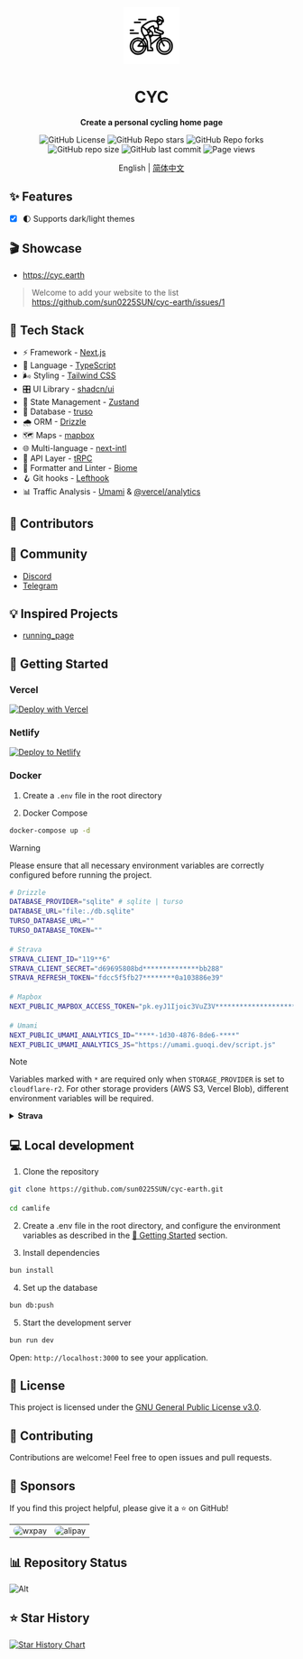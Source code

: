 <div align="center">
  <img src="./readme/images/logo.png" alt="screenshot" width="100" />
  <h1>CYC</h1>
  <p><strong>Create a personal cycling home page</strong></p>

  <img alt="GitHub License" src="https://img.shields.io/github/license/sun0225SUN/cyc-earth">
  <img alt="GitHub Repo stars" src="https://img.shields.io/github/stars/sun0225SUN/cyc-earth?style=flat">
  <img alt="GitHub Repo forks" src="https://img.shields.io/github/forks/sun0225SUN/cyc-earth?style=flat">
  <img alt="GitHub repo size" src="https://img.shields.io/github/repo-size/sun0225SUN/cyc-earth">
  <img alt="GitHub last commit" src="https://img.shields.io/github/last-commit/sun0225SUN/cyc-earth">
  <img alt="Page views" src="https://komarev.com/ghpvc/?username=cyc-earth&label=Views&color=orange&style=flat" />

  English | [简体中文](/README_zh.md)

  <!-- <img src="./readme/images/preview.png" alt="screenshot" /> -->
</div>

## ✨ Features

- [x] 🌓 Supports dark/light themes

## 🎬 Showcase

- https://cyc.earth

> Welcome to add your website to the list https://github.com/sun0225SUN/cyc-earth/issues/1

## 🔨 Tech Stack

- ⚡ Framework - [Next.js](https://nextjs.org)
- 🧩 Language - [TypeScript](https://www.typescriptlang.org)
- 🌬️ Styling - [Tailwind CSS](https://tailwindcss.com)
- 🎛️ UI Library - [shadcn/ui](https://ui.shadcn.com)
- 🐻 State Management - [Zustand](https://zustand-demo.pmnd.rs)
- 🐘 Database - [truso](https://turso.tech)
- 🌧️ ORM - [Drizzle](https://orm.drizzle.team)
- 🗺️ Maps - [mapbox](https://mapbox.com)
- 🌐 Multi-language - [next-intl](https://next-intl.dev)
- 🔗 API Layer - [tRPC](https://trpc.io)
- 🧹 Formatter and Linter - [Biome](https://biomejs.dev)
- 🪝 Git hooks - [Lefthook](https://lefthook.dev)
- 📊 Traffic Analysis - [Umami](https://umami.is) &  [@vercel/analytics](https://vercel.com/docs/analytics/quickstart?package-manager=bun)

## 👥 Contributors

<!-- readme: collaborators,contributors -start -->

<!-- readme: collaborators,contributors -end -->

## 🍭 Community

- [Discord](https://discord.com/invite/fxARGMmg)
- [Telegram](https://t.me/sunguoqi)

## 💡 Inspired Projects

- [running_page](https://github.com/yihong0618/running_page)

## 🚀 Getting Started

### Vercel

[![Deploy with Vercel](https://vercel.com/button)](https://vercel.com/new/clone?repository-url=https://github.com/sun0225SUN/camlife)

### Netlify

[![Deploy to Netlify](https://www.netlify.com/img/deploy/button.svg)](https://app.netlify.com/start/deploy?repository=https://github.com/sun0225SUN/camlife)

### Docker

1. Create a `.env` file in the root directory

2. Docker Compose

```bash
docker-compose up -d
```

> [!warning]
> Please ensure that all necessary environment variables are correctly configured before running the project.

```bash
# Drizzle
DATABASE_PROVIDER="sqlite" # sqlite | turso
DATABASE_URL="file:./db.sqlite"
TURSO_DATABASE_URL=""
TURSO_DATABASE_TOKEN=""

# Strava
STRAVA_CLIENT_ID="119**6"
STRAVA_CLIENT_SECRET="d69695808bd**************bb288"
STRAVA_REFRESH_TOKEN="fdcc5f5fb27********0a103886e39"

# Mapbox
NEXT_PUBLIC_MAPBOX_ACCESS_TOKEN="pk.eyJ1Ijoic3VuZ3V***********************dxVfugnrCSRT2kw"

# Umami
NEXT_PUBLIC_UMAMI_ANALYTICS_ID="****-1d30-4876-8de6-****"
NEXT_PUBLIC_UMAMI_ANALYTICS_JS="https://umami.guoqi.dev/script.js"
```

> [!note]
> Variables marked with `*` are required only when `STORAGE_PROVIDER` is set to `cloudflare-r2`. For other storage providers (AWS S3, Vercel Blob), different environment variables will be required.

<details>
<summary><strong>Strava</strong></summary>

https://stravalib.readthedocs.io/en/latest/get-started/authenticate-with-strava.html

</details>


## 💻  Local development

1. Clone the repository

```bash
git clone https://github.com/sun0225SUN/cyc-earth.git

cd camlife
```

2. Create a .env file in the root directory, and configure the environment variables as described in the [🚀 Getting Started](#-getting-started) section.

3. Install dependencies

```bash
bun install
```

4. Set up the database

```bash
bun db:push
```

5. Start the development server

```bash
bun run dev
```

Open: `http://localhost:3000` to see your application.

## 📝 License

This project is licensed under the [GNU General Public License v3.0](LICENSE).

## 🤝 Contributing

Contributions are welcome! Feel free to open issues and pull requests.

## 💖 Sponsors

If you find this project helpful, please give it a ⭐️ on GitHub!

<table>
	<tbody>
		<tr>
      <td align="center">
         <img src="https://files.guoqi.dev/wxpay.png" width="250px"  alt="wxpay" style="border-radius:10px;" />
      </td>
      <td align="center">
        <img src="https://files.guoqi.dev/alipay.jpg" width="250px"  alt="alipay" style="border-radius:10px;" />
      </td>
		</tr>
	<tbody>
</table>

## 📊 Repository Status

![Alt](https://repobeats.axiom.co/api/embed/df4c48ad1ab928ba118d1e7a2a5083e3c9ffd665.svg "Repobeats analytics image")

## ⭐ Star History

[![Star History Chart](https://api.star-history.com/svg?repos=sun0225SUN/cyc-earth&type=Date)](https://github.com/sun0225SUN/cyc-earth)